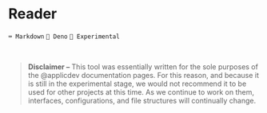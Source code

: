 # Reader

`⌨️ Markdown` `🦕 Deno` `🧪 Experimental`

<br>
 
> **Disclaimer –**
> This tool was essentially written for the sole purposes of the @applicdev documentation pages. For this reason, and because it is still in the experimental stage, we would not recommend it to be used for other projects at this time. As we continue to work on them, interfaces, configurations, and file structures will continually change.

<!--
<br>

## Install and use

To work locally, get the most recent version of [Deno][deon:install] and execute the following install command –

```console
deno install -A --unstable --reload -f --name markdown-reader https://deno.land/x/reader/lib/index.ts
```

Navigate to your project's directory and run the following command to stream a preview on localhost –

```console
markdown-reader --stream
```

[deon:install]: https://deno.land/manual/getting_started/installation
-->
